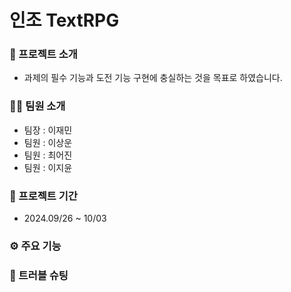 # 인조 TextRPG


### 📑 프로젝트 소개
- 과제의 필수 기능과 도전 기능 구현에 충실하는 것을 목표로 하였습니다.


### 🦸‍♂️ 팀원 소개
- 팀장 : 이재민
- 팀원 : 이상운
- 팀원 : 최어진
- 팀원 : 이지윤


### 📅 프로젝트 기간
- 2024.09/26 ~ 10/03


### ⚙ 주요 기능



### 🤔 트러블 슈팅
